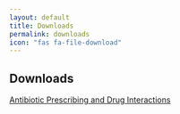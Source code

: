 ```yaml
---
layout: default
title: Downloads
permalink: downloads
icon: "fas fa-file-download"
---
```

## Downloads

<div class="list-group">

  <p><a href="/assets/abx.pptm" class="list-group-item list-group-item-action"> Antibiotic Prescribing and Drug Interactions  </a></p>

</div>
